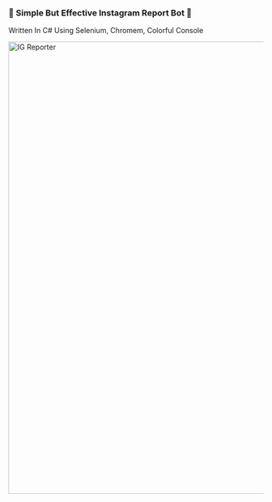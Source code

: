 ### 🌟 Simple But Effective Instagram Report Bot 🌟
Written In C# Using Selenium, Chromem, Colorful Console


<img src="https://media.discordapp.net/attachments/807763369955950623/815254552260771850/unknown.png?width=895&height=468" alt="IG Reporter" width="895px">
